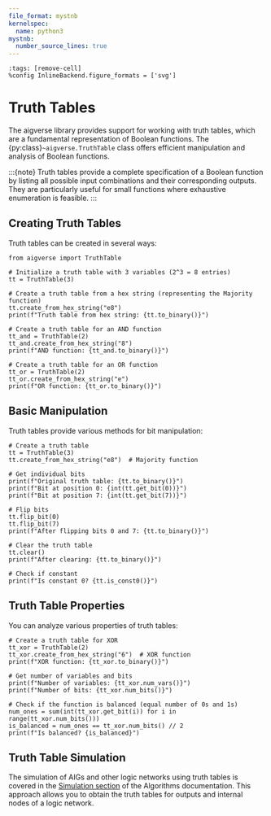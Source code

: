 ```yaml
---
file_format: mystnb
kernelspec:
  name: python3
mystnb:
  number_source_lines: true
---
```


```{code-cell} ipython3
:tags: [remove-cell]
%config InlineBackend.figure_formats = ['svg']
```

# Truth Tables

The aigverse library provides support for working with truth tables, which are a fundamental representation of Boolean functions. The {py:class}`~aigverse.TruthTable` class offers efficient manipulation and analysis of Boolean functions.

:::{note}
Truth tables provide a complete specification of a Boolean function by listing all possible input combinations and their corresponding outputs. They are particularly useful for small functions where exhaustive enumeration is feasible.
:::

## Creating Truth Tables

Truth tables can be created in several ways:

```{code-cell} ipython3
from aigverse import TruthTable

# Initialize a truth table with 3 variables (2^3 = 8 entries)
tt = TruthTable(3)

# Create a truth table from a hex string (representing the Majority function)
tt.create_from_hex_string("e8")
print(f"Truth table from hex string: {tt.to_binary()}")

# Create a truth table for an AND function
tt_and = TruthTable(2)
tt_and.create_from_hex_string("8")
print(f"AND function: {tt_and.to_binary()}")

# Create a truth table for an OR function
tt_or = TruthTable(2)
tt_or.create_from_hex_string("e")
print(f"OR function: {tt_or.to_binary()}")
```

## Basic Manipulation

Truth tables provide various methods for bit manipulation:

```{code-cell} ipython3
# Create a truth table
tt = TruthTable(3)
tt.create_from_hex_string("e8")  # Majority function

# Get individual bits
print(f"Original truth table: {tt.to_binary()}")
print(f"Bit at position 0: {int(tt.get_bit(0))}")
print(f"Bit at position 7: {int(tt.get_bit(7))}")

# Flip bits
tt.flip_bit(0)
tt.flip_bit(7)
print(f"After flipping bits 0 and 7: {tt.to_binary()}")

# Clear the truth table
tt.clear()
print(f"After clearing: {tt.to_binary()}")

# Check if constant
print(f"Is constant 0? {tt.is_const0()}")
```

## Truth Table Properties

You can analyze various properties of truth tables:

```{code-cell} ipython3
# Create a truth table for XOR
tt_xor = TruthTable(2)
tt_xor.create_from_hex_string("6")  # XOR function
print(f"XOR function: {tt_xor.to_binary()}")

# Get number of variables and bits
print(f"Number of variables: {tt_xor.num_vars()}")
print(f"Number of bits: {tt_xor.num_bits()}")

# Check if the function is balanced (equal number of 0s and 1s)
num_ones = sum(int(tt_xor.get_bit(i)) for i in range(tt_xor.num_bits()))
is_balanced = num_ones == tt_xor.num_bits() // 2
print(f"Is balanced? {is_balanced}")
```

## Truth Table Simulation

The simulation of AIGs and other logic networks using truth tables is covered in the [Simulation section](algorithms.md#simulation) of the Algorithms documentation. This approach allows you to obtain the truth tables for outputs and internal nodes of a logic network.
